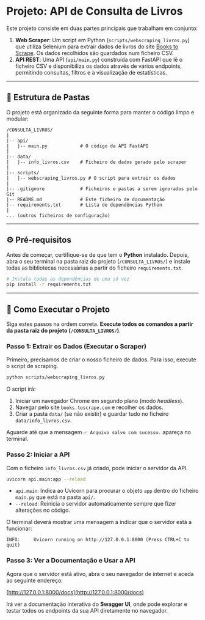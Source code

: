 # Projeto: API de Consulta de Livros

Este projeto consiste em duas partes principais que trabalham em conjunto:

1.  **Web Scraper**: Um script em Python (`scripts/webscraping_livros.py`) que utiliza Selenium para extrair dados de livros do site [Books to Scrape](http://books.toscrape.com). Os dados recolhidos são guardados num ficheiro CSV.
2.  **API REST**: Uma API (`api/main.py`) construída com FastAPI que lê o ficheiro CSV e disponibiliza os dados através de vários endpoints, permitindo consultas, filtros e a visualização de estatísticas.

-----

## 📂 Estrutura de Pastas

O projeto está organizado da seguinte forma para manter o código limpo e modular:

```
/CONSULTA_LIVROS/
|
|-- api/
|   |-- main.py            # O código da API FastAPI
|
|-- data/
|   |-- info_livros.csv    # Ficheiro de dados gerado pelo scraper
|
|-- scripts/
|   |-- webscraping_livros.py # O script para extrair os dados
|
|-- .gitignore             # Ficheiros e pastas a serem ignorados pelo Git
|-- README.md              # Este ficheiro de documentação
|-- requirements.txt       # Lista de dependências Python
|
... (outros ficheiros de configuração)
```

-----

## ⚙️ Pré-requisitos

Antes de começar, certifique-se de que tem o **Python** instalado. Depois, abra o seu terminal na pasta raiz do projeto (`/CONSULTA_LIVROS/`) e instale todas as bibliotecas necessárias a partir do ficheiro `requirements.txt`.

```bash
# Instala todas as dependências de uma só vez
pip install -r requirements.txt
```

-----

## 🚀 Como Executar o Projeto

Siga estes passos na ordem correta. **Execute todos os comandos a partir da pasta raiz do projeto (`/CONSULTA_LIVROS/`)**.

### **Passo 1: Extrair os Dados (Executar o Scraper)**

Primeiro, precisamos de criar o nosso ficheiro de dados. Para isso, execute o script de scraping.

```bash
python scripts/webscraping_livros.py
```

O script irá:

1.  Iniciar um navegador Chrome em segundo plano (modo *headless*).
2.  Navegar pelo site `books.toscrape.com` e recolher os dados.
3.  Criar a pasta `data/` (se não existir) e guardar tudo no ficheiro `data/info_livros.csv`.

Aguarde até que a mensagem `✅ Arquivo salvo com sucesso.` apareça no terminal.

### **Passo 2: Iniciar a API**

Com o ficheiro `info_livros.csv` já criado, pode iniciar o servidor da API.

```bash
uvicorn api.main:app --reload
```

  * `api.main`: Indica ao Uvicorn para procurar o objeto `app` dentro do ficheiro `main.py` que está na pasta `api/`.
  * `--reload`: Reinicia o servidor automaticamente sempre que fizer alterações no código.

O terminal deverá mostrar uma mensagem a indicar que o servidor está a funcionar:

```
INFO:     Uvicorn running on http://127.0.0.1:8000 (Press CTRL+C to quit)
```

### **Passo 3: Ver a Documentação e Usar a API**

Agora que o servidor está ativo, abra o seu navegador de internet e aceda ao seguinte endereço:

[http://127.0.0.1:8000/docs](http://127.0.0.1:8000/docs)

Irá ver a documentação interativa do **Swagger UI**, onde pode explorar e testar todos os endpoints da sua API diretamente no navegador.